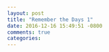 ```yaml
---
layout: post
title: "Remember the Days 1"
date: 2016-12-16 15:49:51 -0800
comments: true
categories: 
---
```

